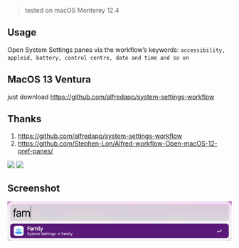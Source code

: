 > tested on macOS Monterey 12.4

## Usage
Open System Settings panes via the workflow’s keywords: `accessibility, appleid, battery, control centre, date and time and so on`


## MacOS 13 Ventura
just download https://github.com/alfredapp/system-settings-workflow

## Thanks
1. https://github.com/alfredapp/system-settings-workflow
2. https://github.com/Stephen-Lon/Alfred-workflow-Open-macOS-12-pref-panes/



![](https://img.shields.io/badge/version-v1.0-green?style=for-the-badge)
[![](https://img.shields.io/badge/download-click-blue?style=for-the-badge)](https://github.com/alanhg/alfred-workflows/raw/master/system-settings/System%20Settings.alfredworkflow)




<!-- more -->

## Screenshot
![](./screenshot.jpg)
